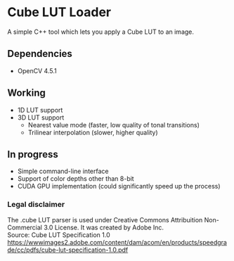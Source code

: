 # Cube LUT Loader
A simple C++ tool which lets you apply a Cube LUT to an image.

## Dependencies
- OpenCV 4.5.1

## Working
- 1D LUT support
- 3D LUT support
    - Nearest value mode (faster, low quality of tonal transitions)
    - Trilinear interpolation (slower, higher quality)

## In progress
- Simple command-line interface
- Support of color depths other than 8-bit
- CUDA GPU implementation (could significantly speed up the process)

### Legal disclaimer
The .cube LUT parser is used under Creative Commons Attribuition Non-Commercial 3.0 License.
It was created by Adobe Inc.  
Source: Cube LUT Specification 1.0  
https://wwwimages2.adobe.com/content/dam/acom/en/products/speedgrade/cc/pdfs/cube-lut-specification-1.0.pdf